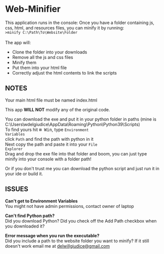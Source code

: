 # Web-Minifier
This application runs in the console: Once you have a folder containing js, css, html, and resources files, 
you can minify it by running: <br> <code>>minify C:\Path\To\Website\Folder </code> <br> <br>
The app will:
- Clone the folder into your downloads
- Remove all the js and css files
- Minify them
- Put them into your html file
- Correctly adjust the html contents to link the scripts

NOTES
---------------
Your main html file must be named index.html

This app **WILL NOT** modify any of the original code.

You can download the exe and put it in your python folder in paths (mine is C:\Users\wdelgiudice\AppData\Roaming\Python\Python39\Scripts)
<br>To find yours hit <kbd>⊞ Win</kbd>, type <code>Environment Variables</code>
<br>click <code>Path</code> and find the path with python in it
<br>Next copy the path and paste it into your <code>File Explorer</code>
<br>Drag and drop the exe file into that folder and boom, you can just type minify into your console with a folder path!

Or if you don't trust me you can download the python script and just run it in your ide or build it.

ISSUES
--------------
**Can't get to Environment Variables**
<br>You might not have admin permissions, contact owner of laptop

**Can't find Python path?**
<br>Did you download Python? Did you check off the Add Path checkbox when you downloaded it?

**Error message when you run the executable?**
<br>Did you include a path to the website folder you want to minify? If it still doesn't work email me at delwillgiudice@gmail.com


